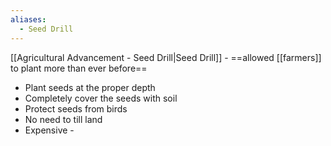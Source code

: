```yaml
---
aliases:
  - Seed Drill
---
```

[[Agricultural Advancement - Seed Drill|Seed Drill]] - ==allowed [[farmers]] to plant more than ever before==
- Plant seeds at the proper depth
- Completely cover the seeds with soil
- Protect seeds from birds
- No need to till land
- Expensive -